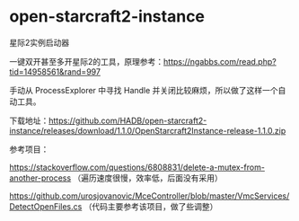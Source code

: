 # open-starcraft2-instance
星际2实例启动器

一键双开甚至多开星际2的工具，原理参考：https://ngabbs.com/read.php?tid=14958561&rand=997

手动从 ProcessExplorer 中寻找 Handle 并关闭比较麻烦，所以做了这样一个自动工具。

下载地址：https://github.com/HADB/open-starcraft2-instance/releases/download/1.1.0/OpenStarcraft2Instance-release-1.1.0.zip

参考项目：

https://stackoverflow.com/questions/6808831/delete-a-mutex-from-another-process （遍历速度很慢，效率低，后面没有采用）

https://github.com/urosjovanovic/MceController/blob/master/VmcServices/DetectOpenFiles.cs （代码主要参考该项目，做了些调整）
